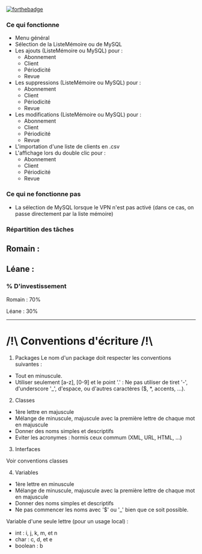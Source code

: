 [![forthebadge](https://forthebadge.com/images/badges/made-with-java.svg)](https://forthebadge.com)

### Ce qui fonctionne

- Menu général
- Sélection de la ListeMémoire ou de MySQL
- Les ajouts (ListeMémoire ou MySQL) pour :
  - Abonnement
  - Client
  - Périodicité
  - Revue
- Les suppressions (ListeMémoire ou MySQL) pour :
  - Abonnement
  - Client
  - Périodicité
  - Revue
- Les modifications (ListeMémoire ou MySQL) pour :
  - Abonnement
  - Client
  - Périodicité
  - Revue
- L'importation d'une liste de clients en .csv
- L'affichage lors du double clic pour : 
  - Abonnement
  - Client
  - Périodicité
  - Revue

### Ce qui ne fonctionne pas

- La sélection de MySQL lorsque le VPN n'est pas activé (dans ce cas, on passe directement par la liste mémoire)

### Répartition des tâches

Romain : 
- 

Léane : 
- 

### % D'investissement

Romain : 70% 

Léane : 30%

----------

# /!\ Conventions d'écriture /!\

1) Packages
  Le nom d'un package doit respecter les conventions suivantes :
  - Tout en minuscule.
 -  Utiliser seulement [a-z], [0-9] et le point '.' : Ne pas utiliser de tiret '-', d'underscore '_', d'espace, ou d'autres caractères ($, *, accents, ...).
  
 2) Classes
  - 1ère lettre en majuscule
  - Mélange de minuscule, majuscule avec la première lettre de chaque mot en majuscule
  - Donner des noms simples et descriptifs
  - Eviter les acronymes : hormis ceux commum (XML, URL, HTML, ...)
  
3) Interfaces

  Voir conventions classes
  
4) Variables
  - 1ère lettre en minuscule
  - Mélange de minuscule, majuscule avec la première lettre de chaque mot en majuscule
  - Donner des noms simples et descriptifs
  - Ne pas commencer les noms avec '$' ou '_' bien que ce soit possible.
  
  Variable d'une seule lettre (pour un usage local) :
  -  int : i, j, k, m, et n
  -  char : c, d, et e
  -  boolean : b
